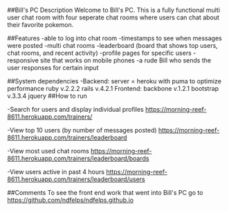 ##Bill's PC
Description
Welcome to Bill's PC. This is a fully functional multi user chat room with four seperate chat rooms where users can chat about their favorite pokemon.

##Features
-able to log into chat room
-timestamps to see when messages were posted
-multi chat rooms
-leaderboard (board that shows top users, chat rooms, and recent activity)
-profile pages for specific users
-responsive site that works on mobile phones
-a rude Bill who sends the user responses for certain input


##System dependencies
-Backend: server = heroku with puma to optimize performance
         ruby v.2.2.2
         rails v.4.2.1
 Frontend: backbone v.1.2.1
           bootstrap v.3.3.4
           jquery
##How to run

-Search for users and display individual profiles
https://morning-reef-8611.herokuapp.com/trainers/<enter user name>

-View top 10 users (by number of messages posted)
https://morning-reef-8611.herokuapp.com/trainers/leaderboard

-View most used chat rooms
https://morning-reef-8611.herokuapp.com/trainers/leaderboard/boards

-View users active in past 4 hours
https://morning-reef-8611.herokuapp.com/trainers/leaderboard/users

##Comments
To see the front end work that went into Bill's PC go to https://github.com/ndfelps/ndfelps.github.io

